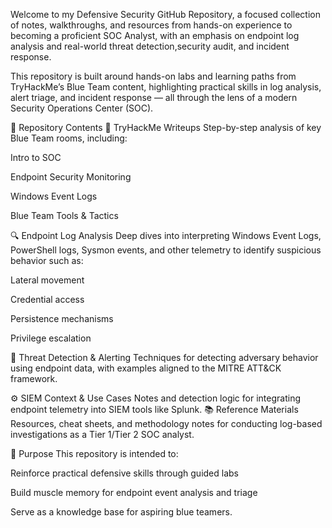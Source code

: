 Welcome to my Defensive Security GitHub Repository, a focused collection of notes, walkthroughs, and resources from hands-on experience to becoming a proficient SOC Analyst, with an emphasis on endpoint log analysis and real-world threat detection,security audit, and incident response.

This repository is built around hands-on labs and learning paths from TryHackMe’s Blue Team content, highlighting practical skills in log analysis, alert triage, and incident response — all through the lens of a modern Security Operations Center (SOC).

📁 Repository Contents
📝 TryHackMe Writeups
Step-by-step analysis of key Blue Team rooms, including:

Intro to SOC

Endpoint Security Monitoring

Windows Event Logs

Blue Team Tools & Tactics

🔍 Endpoint Log Analysis
Deep dives into interpreting Windows Event Logs, PowerShell logs, Sysmon events, and other telemetry to identify suspicious behavior such as:

Lateral movement

Credential access

Persistence mechanisms

Privilege escalation

🧠 Threat Detection & Alerting
Techniques for detecting adversary behavior using endpoint data, with examples aligned to the MITRE ATT&CK framework.

⚙️ SIEM Context & Use Cases
Notes and detection logic for integrating endpoint telemetry into SIEM tools like Splunk.
📚 Reference Materials
Resources, cheat sheets, and methodology notes for conducting log-based investigations as a Tier 1/Tier 2 SOC analyst.

🎯 Purpose
This repository is intended to:

Reinforce practical defensive skills through guided labs

Build muscle memory for endpoint event analysis and triage

Serve as a knowledge base for aspiring blue teamers.
